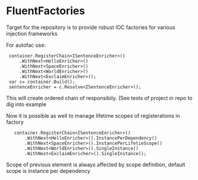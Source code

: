 # FluentFactories
Target for the repository is to provide robust IOC factories for various injection frameworks

For autofac use:
```
 container.RegisterChain<ISentenceEnricher>()
     .WithNext<HelloEnricher>()
     .WithNext<SpaceEnricher>()
     .WithNext<WorldEnricher>()
	 .WithNext<ExclaimEnricher>();
 var c= container.Build();
 sentenceEnricher = c.Resolve<ISentenceEnricher>();
```
This will create ordered chain of responsibily. (See tests of project in repo to dig into example

Now it is possible as well to manage lifetime scopes of registerations in factory

```
   container.RegisterChain<ISentenceEnricher>()
       .WithNext<HelloEnricher>().InstancePerDependency()
       .WithNext<SpaceEnricher>().InstancePerLifetieScope()
       .WithNext<WorldEnricher>().SingleInstance()
       .WithNext<ExclaimEnricher>().SingleInstance();
```
Scope of previous element is always affected by scope definition, default scope is instance per dependency